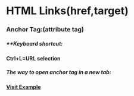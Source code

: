 # HTML Links(href,target)



### **Anchor Tag:<a>(attribute tag)**



##### **\*\*Keyboard shortcut:**

**Ctrl+L=URL selection**





##### **The way to open anchor tag in a new tab:**

**<a href="https://example.com" target="\_blank">Visit Example</a>**






